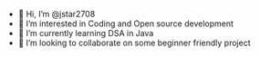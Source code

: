 - 👋 Hi, I’m @jstar2708
- 👀 I’m interested in Coding and Open source development
- 🌱 I’m currently learning DSA in Java
- 💞️ I’m looking to collaborate on some beginner friendly project

<!---
jstar2708/jstar2708 is a ✨ special ✨ repository because its `README.md` (this file) appears on your GitHub profile.
You can click the Preview link to take a look at your changes.
--->
